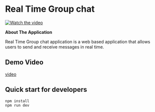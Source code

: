 # Real Time Group chat 

[![Watch the video](https://i3.ytimg.com/vi/uWsxVhqmdYo/maxresdefault.jpg)](https://www.youtube.com/watch?v=uWsxVhqmdYo&t=33s)

**About The Application**


Real Time Group chat application is a web based application that
allows users to send and receive messages in real time.


## Demo Video
[video](https://www.youtube.com/watch?v=uWsxVhqmdYo&t=33s)


## Quick start for developers

```
npm install
npm run dev
```
